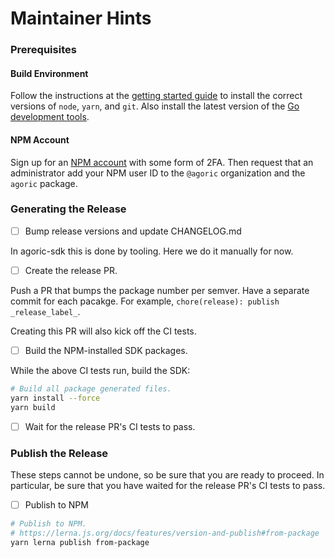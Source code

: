 # Maintainer Hints

### Prerequisites

#### Build Environment

Follow the instructions at the [getting started
guide](https://docs.agoric.com/guides/getting-started/) to install
the correct versions of `node`, `yarn`, and `git`. Also install the
latest version of the [Go development tools](https://go.dev/doc/install).

#### NPM Account

Sign up for an [NPM account](https://www.npmjs.com/signup) with
some form of 2FA. Then request that an administrator add your NPM
user ID to the `@agoric` organization and the `agoric` package.

### Generating the Release

- [ ] Bump release versions and update CHANGELOG.md

In agoric-sdk this is done by tooling. Here we do it manually for now.

- [ ] Create the release PR.

Push a PR that bumps the package number per semver. Have a separate commit for each pacakge.
For example, `chore(release): publish _release_label_`.

Creating this PR will also kick off the CI tests.

- [ ] Build the NPM-installed SDK packages.

While the above CI tests run, build the SDK:

```sh
# Build all package generated files.
yarn install --force
yarn build
```

- [ ] Wait for the release PR's CI tests to pass.

### Publish the Release

These steps cannot be undone, so be sure that you are ready to proceed.
In particular, be sure that you have waited for the release PR's CI tests
to pass.

- [ ] Publish to NPM

```sh
# Publish to NPM.
# https://lerna.js.org/docs/features/version-and-publish#from-package
yarn lerna publish from-package
```
